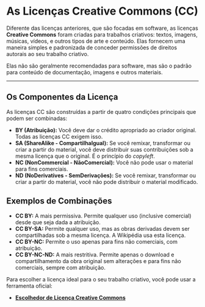 # As Licenças Creative Commons (CC)

Diferente das licenças anteriores, que são focadas em software, as licenças **Creative Commons** foram criadas para trabalhos criativos: textos, imagens, músicas, vídeos, e outros tipos de arte e conteúdo. Elas fornecem uma maneira simples e padronizada de conceder permissões de direitos autorais ao seu trabalho criativo.

Elas não são geralmente recomendadas para software, mas são o padrão para conteúdo de documentação, imagens e outros materiais.

---

## Os Componentes da Licença

As licenças CC são construídas a partir de quatro condições principais que podem ser combinadas:

*   **BY (Atribuição):** Você deve dar o crédito apropriado ao criador original. Todas as licenças CC exigem isso.
*   **SA (ShareAlike - CompartilhaIgual):** Se você remixar, transformar ou criar a partir do material, você deve distribuir suas contribuições sob a mesma licença que o original. É o princípio do *copyleft*.
*   **NC (NonCommercial - NãoComercial):** Você não pode usar o material para fins comerciais.
*   **ND (NoDerivatives - SemDerivações):** Se você remixar, transformar ou criar a partir do material, você não pode distribuir o material modificado.

## Exemplos de Combinações

*   **CC BY:** A mais permissiva. Permite qualquer uso (inclusive comercial) desde que seja dada a atribuição.
*   **CC BY-SA:** Permite qualquer uso, mas as obras derivadas devem ser compartilhadas sob a mesma licença. A Wikipédia usa esta licença.
*   **CC BY-NC:** Permite o uso apenas para fins não comerciais, com atribuição.
*   **CC BY-NC-ND:** A mais restritiva. Permite apenas o download e compartilhamento da obra original sem alterações e para fins não comerciais, sempre com atribuição.

Para escolher a licença ideal para o seu trabalho criativo, você pode usar a ferramenta oficial:

*   [**Escolhedor de Licença Creative Commons**](https://creativecommons.org/choose/)
